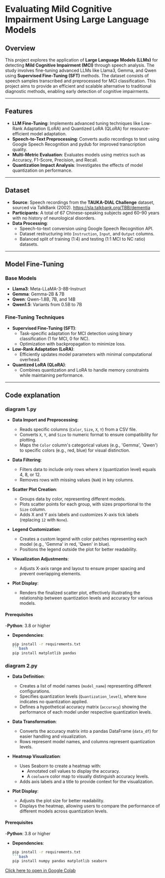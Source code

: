 
# Evaluating Mild Cognitive Impairment Using Large Language Models

## Overview

This project explores the application of **Large Language Models (LLMs)** for detecting **Mild Cognitive Impairment (MCI)** through speech analysis. The study involves fine-tuning advanced LLMs like Llama3, Gemma, and Qwen using **Supervised Fine-Tuning (SFT)** methods. The dataset consists of speech samples transcribed and preprocessed for MCI classification. This project aims to provide an efficient and scalable alternative to traditional diagnostic methods, enabling early detection of cognitive impairments.

---

## Features

- **LLM Fine-Tuning**: Implements advanced tuning techniques like Low-Rank Adaptation (LoRA) and Quantized LoRA (QLoRA) for resource-efficient model adaptation.
- **Speech-to-Text Preprocessing**: Converts audio recordings to text using Google Speech Recognition and pydub for improved transcription quality.
- **Multi-Metric Evaluation**: Evaluates models using metrics such as Accuracy, F1-Score, Precision, and Recall.
- **Quantization Impact Analysis**: Investigates the effects of model quantization on performance.

---

## Dataset

- **Source**: Speech recordings from the **TAUKA-DIAL Challenge** dataset, sourced via TalkBank (2002). https://sla.talkbank.org/TBB/dementia
- **Participants**: A total of 67 Chinese-speaking subjects aged 60–90 years with no history of neurological disorders.
- **Data Processing**:
  - Speech-to-text conversion using Google Speech Recognition API.
  - Dataset restructuring into `Instruction`, `Input`, and `Output` columns.
  - Balanced split of training (1:4) and testing (1:1 MCI to NC ratio) datasets.

---

## Model Fine-Tuning

### Base Models
- **Llama3**: Meta-LLaMA-3-8B-Instruct
- **Gemma**: Gemma-2B & 7B
- **Qwen**: Qwen-1.8B, 7B, and 14B
- **Qwen1.5**: Variants from 0.5B to 7B

### Fine-Tuning Techniques
- **Supervised Fine-Tuning (SFT)**:
  - Task-specific adaptation for MCI detection using binary classification (1 for MCI, 0 for NC).
  - Optimization with backpropagation to minimize loss.
- **Low-Rank Adaptation (LoRA)**:
  - Efficiently updates model parameters with minimal computational overhead.
- **Quantized LoRA (QLoRA)**:
  - Combines quantization and LoRA to handle memory constraints while maintaining performance.

---

## Code explanation

### diagram 1.py
- **Data Import and Preprocessing**:
  - Reads specific columns (`Color`, `Size`, `X`, `Y`) from a CSV file.
  - Converts `X`, `Y`, and `Size` to numeric format to ensure compatibility for plotting.
  - Maps the `Color` column's categorical values (e.g., 'Gemma', 'Qwen') to specific colors (e.g., red, blue) for visual distinction.

- **Data Filtering**:
  - Filters data to include only rows where `X` (quantization level) equals 4, 8, or 12.
  - Removes rows with missing values (`NaN`) in key columns.

- **Scatter Plot Creation**:
  - Groups data by color, representing different models.
  - Plots scatter points for each group, with sizes proportional to the `Size` column.
  - Adds X and Y axis labels and customizes X-axis tick labels (replacing `12` with `None`).

- **Legend Customization**:
  - Creates a custom legend with color patches representing each model (e.g., 'Gemma' in red, 'Qwen' in blue).
  - Positions the legend outside the plot for better readability.

- **Visualization Adjustments**:
  - Adjusts X-axis range and layout to ensure proper spacing and prevent overlapping elements.

- **Plot Display**:
  - Renders the finalized scatter plot, effectively illustrating the relationship between quantization levels and accuracy for various models.
#### Prerequisites
-**Python**: 3.8 or higher
- **Dependencies**:
  ```bash
  pip install -r requirements.txt
  ```bash
  pip install matplotlib pandas
### diagram 2.py
- **Data Definition**:
  - Creates a list of model names (`model_name`) representing different configurations.
  - Specifies quantization levels (`Quantization_level`), where `None` indicates no quantization applied.
  - Defines a hypothetical accuracy matrix (`accuracy`) showing the performance of each model under respective quantization levels.

- **Data Transformation**:
  - Converts the accuracy matrix into a pandas DataFrame (`data_df`) for easier handling and visualization.
  - Rows represent model names, and columns represent quantization levels.

- **Heatmap Visualization**:
  - Uses Seaborn to create a heatmap with:
    - Annotated cell values to display the accuracy.
    - A `coolwarm` color map to visually distinguish accuracy levels.
  - Adds axis labels and a title to provide context for the visualization.

- **Plot Display**:
  - Adjusts the plot size for better readability.
  - Displays the heatmap, allowing users to compare the performance of different models across quantization levels.
#### Prerequisites
-**Python**: 3.8 or higher
- **Dependencies**:
  ```bash
  pip install -r requirements.txt
  ```bash
  pip install numpy pandas matplotlib seaborn

[Click here to open in Google Colab](https://colab.research.google.com/drive/1EJaqxjigGaF2SbLdCH-v2TYgKX904a7j#scrollTo=1bK9NrEaR60U)
